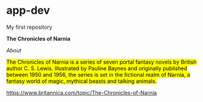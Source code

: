 # app-dev
My first repository

**The Chronicles of Narnia**

*About*

<mark>The Chronicles of Narnia is a series of seven portal fantasy novels by British author C. S. Lewis. Illustrated by Pauline Baynes and originally published between 1950 and 1956, the series is set in the fictional realm of Narnia, a fantasy world of magic, mythical beasts and talking animals.</mark>

https://www.britannica.com/topic/The-Chronicles-of-Narnia 
